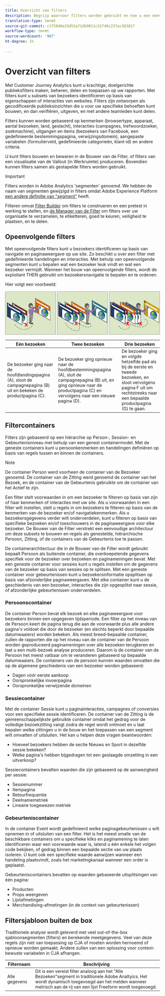 ```yaml
---
title: Overzicht van filters
description: Begrijp waarvoor filters worden gebruikt en hoe u een eenvoudig filter maakt.
translation-type: tm+mt
source-git-commit: c1f5048e33d52a71db9811c22f49c237ac583817
workflow-type: tm+mt
source-wordcount: '967'
ht-degree: 1%

---
```



# Overzicht van filters

Met Customer Journey Analytics kunt u krachtige, doelgerichte publieksfilters maken, beheren, delen en toepassen op uw rapporten. Met filters kunt u subsets van bezoekers identificeren op basis van eigenschappen of interacties van websites. Filters zijn ontworpen als gecodificeerde publieksinzichten die u voor uw specifieke behoeften kunt bouwen, en dan verifiëren, uitgeven, en met andere teamleden kunt delen.

Filters kunnen worden gebaseerd op kenmerken (browsertype, apparaat, aantal bezoeken, land, geslacht), interacties (campagnes, trefwoordzoeker, zoekmachine), uitgangen en items (bezoekers van Facebook, een gedefinieerde bestemmingspagina, verwijzingsdomein), aangepaste variabelen (formulierveld, gedefinieerde categorieën, klant-id) en andere criteria.

U kunt filters bouwen en bewaren in de Bouwer van de Filter, of filters van een visualisatie van de Vallout (in Werkruimte) produceren. Bovendien kunnen filters samen als gestapelde filters worden gebruikt.

>[!IMPORTANT]
>Filters worden in Adobe Analytics &#39;segmenten&#39; genoemd. We hebben de naam van segmenten gewijzigd in filters omdat Adobe Experience Platform [een andere definitie van &quot;segment&quot;](https://docs.adobe.com/content/help/en/experience-platform/segmentation/home.html) heeft.

Filteren omvat [Filter Builder](/help/components/filters/create-filters.md) om filters te construeren en een pretest in werking te stellen, en [de Manager van de Filter](/help/components/filters/manage-filters.md) om filters over uw organisatie te verzamelen, te etiketteren, goed te keuren, veiligheid te plaatsen, en te delen.

## Opeenvolgende filters

Met opeenvolgende filters kunt u bezoekers identificeren op basis van navigatie en paginaweergave op uw site. Zo beschikt u over een filter met gedefinieerde handelingen en interacties. Met behulp van opeenvolgende segmenten kunt u bepalen wat een bezoeker leuk vindt en wat een bezoeker vermijdt. Wanneer het bouw van opeenvolgende filters, wordt de exploitant THEN gebruikt om bezoekersnavigatie te bepalen en te ordenen.

Hier volgt een voorbeeld:

![](assets/sequential_fil.png)

| Eén bezoeken | Twee bezoeken | Drie bezoeken |
| --- | --- | --- |
| De bezoeker ging naar de hoofdlandingspagina (A), sloot de campagnepagina (B) uit en bekeken de productpagina (C). | De bezoeker ging opnieuw naar de hoofdbestemmingspagina (A), sluit de campagnepagina (B) uit, en ging opnieuw naar de productpagina (C) en vervolgens naar een nieuwe pagina (D). | De bezoeker ging en volgde hetzelfde pad als bij de eerste en tweede bezoeken, en sloot vervolgens pagina F uit om rechtstreeks naar een bepaalde productpagina (G) te gaan. |

## Filtercontainers

Filters zijn gebaseerd op een hiërarchie op Person-, Session- en Gebeurtenisniveau met behulp van een genest containermodel. Met de geneste containers kunt u persoonkenmerken en handelingen definiëren op basis van regels tussen en binnen de containers.

>[!NOTE]
>De container Person werd voorheen de container van de Bezoeker genoemd. De container van de Zitting werd genoemd de container van het Bezoek, en de container van de Gebeurtenis gebruikte om de container van het Actief te zijn.

Een filter stelt voorwaarden in om een bezoeker te filteren op basis van zijn of haar kenmerken of interacties met uw site. Als u voorwaarden in een filter wilt instellen, stelt u regels in om bezoekers te filteren op basis van de kenmerken van de bezoeker en/of navigatiekenmerken. Als u bezoekersgegevens verder wilt onderverdelen, kunt u filteren op basis van specifieke bezoeken en/of toeschouwers in de paginaweergave voor elke bezoeker. De Bouwer van de Filter verstrekt een eenvoudige architectuur om deze subsets te bouwen en regels als genestelde, hiërarchische Persoon, Zitting, of de containers van de Gebeurtenis toe te passen.

De containerarchitectuur die in de Bouwer van de Filter wordt gebruikt bepaalt Persoon als buitenste container, die overkoepelende gegevens specifiek voor de bezoeker over bezoeken en paginameningen bevat. Met een geneste container voor sessies kunt u regels instellen om de gegevens van de bezoeker op basis van sessies op te splitsen. Met een geneste container voor gebeurtenissen kunt u bezoekersinformatie opsplitsen op basis van afzonderlijke paginaweergaven. Met elke container kunt u de geschiedenis van een bezoeker, interacties die zijn opgesplitst naar sessie, of afzonderlijke gebeurtenissen onderverdelen.

### Persoonscontainer

De container Person bevat elk bezoek en elke paginaweergave voor bezoekers binnen een opgegeven tijdsperiode. Een filter op het niveau van de Persoon keert de pagina terug die aan de voorwaarde plus alle andere pagina&#39;s voldoet die door de bezoeker (en slechts beperkt door bepaalde datumwaaiers) worden bekeken. Als meest breed-bepaalde container, zullen de rapporten die op het niveau van de container van de Persoon worden geproduceerd paginameningen over alle bezoeken terugkeren en laat u een multi-bezoek analyse produceren. Daarom is de container van de Persoon het meest vatbaar om te veranderen gebaseerd op bepaalde datumwaaiers.
De containers van de persoon kunnen waarden omvatten die op de algemene geschiedenis van een bezoeker worden gebaseerd:

* Dagen vóór eerste aankoop
* Oorspronkelijke invoerpagina
* Oorspronkelijke verwijzende domeinen

### Sessiecontainer

Met de container Sessie kunt u paginainteracties, campagnes of conversies voor een specifieke sessie identificeren. De container van de Zitting is de gemeenschappelijkste gebruikte container omdat het gedrag voor de volledige bezoekzitting vangt zodra de regel wordt ontmoet en u laat bepalen welke zittingen u in de bouw en het toepassen van een segment wilt omvatten of uitsluiten. Het kan u helpen deze vragen beantwoorden:

* Hoeveel bezoekers hebben de sectie Nieuws en Sport in dezelfde sessie bekeken?
* Welke pagina&#39;s hebben bijgedragen tot een geslaagde omzetting in een uitverkoop?

Sessiecontainers bevatten waarden die zijn gebaseerd op de aanwezigheid per sessie:

* Sessienummer
* Itempagina
* Retourfrequentie
* Deelnamemetriek
* Lineaire toegewezen metriek

### Gebeurteniscontainer

In de container Event wordt gedefinieerd welke paginagebeurtenissen u wilt opnemen in of uitsluiten van een filter. Het is het meest smalle van de beschikbare containers om u specifieke kliks en paginamening te laten identificeren waar een voorwaarde waar is, latend u één enkele het volgen code bekijken, of gedrag binnen een bepaalde sectie van uw plaats isoleren. U kunt ook een specifieke waarde aanwijzen wanneer een handeling plaatsvindt, zoals het marketingkanaal wanneer een order is geplaatst.

Gebeurteniscontainers bevatten op waarden gebaseerde uitsplitsingen van één pagina:

* Producten
* Props weergeven
* Lijstafmetingen
* Merchandising-afmetingen (in de context van gebeurtenissen)

## Filtersjabloon buiten de box

Traditionele analyse wordt geleverd met veel out-of-the-box sjabloonsegmenten (filters) en berekende meetgegevens. Veel van deze regels zijn niet van toepassing op CJA of moeten worden hernoemd of opnieuw worden gemaakt. Andere zullen van een oplossing voor context-bewuste variabelen in CJA afhangen.

| Filternaam | Beschrijving |
| --- | --- |
| Alle gegevens | Dit is een vereist filter analoog aan het &quot;Alle Bezoeken&quot;segment in traditionele Adobe Analtyics. Het wordt dynamisch toegevoegd aan het melden wanneer metrisch aan de rij van een lijst Freeform wordt toegevoegd. |